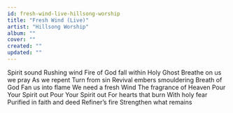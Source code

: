 ```yaml
---
id: fresh-wind-live-hillsong-worship
title: "Fresh Wind (Live)"
artist: "Hillsong Worship"
album: ""
cover: ""
created: ""
updated: ""
---
```


Spirit sound
Rushing wind
Fire of God fall within
Holy Ghost
Breathe on us we pray
As we repent
Turn from sin
Revival embers smouldering
Breath of God
Fan us into flame
We need a fresh Wind
The fragrance of Heaven
Pour Your Spirit out
Pour Your Spirit out
For hearts that burn
With holy fear
Purified in faith and deed
Refiner’s fire
Strengthen what remains